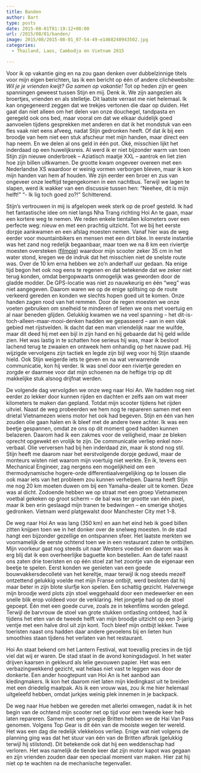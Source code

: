 ```yaml
---
title: Banden
author: Bart
type: posts
date: 2015-08-01T01:19:12+00:00
url: /2015/08/01/banden/
image: 2015/08/2015-08-01_07-54-49-e1468248943502.jpg
categories:
  - Thailand, Laos, Cambodja en Vietnam 2015

---
```

Voor ik op vakantie ging en na zou gaan denken over dubbelzinnige titels voor mijn eigen berichten, las ik een bericht op één of andere clichéwebsite: _Wil je je vrienden kwijt? Ga samen op vakantie!_ Tot op heden zijn er geen spanningen geweest tussen Stijn en mij. Denk ik. We zijn aangezien als broertjes, vrienden en als stelletje. Dit laatste verrast me niet helemaal. Ik kan ongegeneerd zeggen dat we trekjes vertonen die daar op duiden. Het gaat dan niet alleen om het delen van onze douchegel, tandpasta en geregeld ook ons bed, maar vooral om dat we elkaar duidelijk goed aanvoelen tijdens gesprekken met anderen en dat ik het mondstuk van een fles vaak niet eens afveeg, nadat Stijn gedronken heeft. Of dat ik bij een broodje van hem niet een stuk afscheur met mijn handen, maar direct een hap neem. En we delen al ons geld in één pot. Oké, misschien lijkt het inderdaad op een huwelijksreis. Al werd ik er niet bijzonder warm van toen Stijn zijn nieuwe onderbroek &#8211; Aziatisch maatje XXL &#8211; aantrok en liet zien hoe zijn billen uitkwamen. De grootte kwam ongeveer overeen met een Nederlandse XS waardoor er weinig vormen verborgen bleven, maar ik kon mijn handen van hem af houden. We zijn eerder een broer en zus van ongeveer onze leeftijd tegengekomen in een nachtbus. Terwijl we lagen te slapen, werd ik wakker van een discussie tussen hen: &#8220;Neehee, dit is mijn helft!&#8221; &#8220;- Ik lig toch goed zo?!&#8221; Schitterend.

Stijn&#8217;s vertrouwen in mij is afgelopen week sterk op de proef gesteld. Ik had het fantastische idee om niet langs Nha Trang richting Hoi An te gaan, maar een kortere weg te nemen. We reden enkele tientallen kilometers over een perfecte weg: nieuw en met een prachtig uitzicht. Tot we bij het eerste dorpje aankwamen en een afslag moesten nemen. Vanaf hier was de weg eerder voor mountainbikers en mensen met een dirt bike. In eerste instantie was het zand nog redelijk begaanbaar, maar toen we na 8 km een riviertje moesten oversteken (<a href="https://youtu.be/uTOexDX5KeA" target="_blank">filmpje</a>) waardoor mijn scooter zeker 35 cm in het water stond, kregen we de indruk dat het misschien niet de snelste route was. Over de 10 km erna hebben we zo&#8217;n anderhalf uur gedaan. Na enige tijd begon het ook nog eens te regenen en dat betekende dat we zeker niet terug konden, omdat bergopwaarts onmogelijk was geworden door de gladde modder. De GPS-locatie was niet zo nauwkeurig en één &#8220;weg&#8221; was niet aangegeven. Daarom waren we op de enige splitsing op de route verkeerd gereden en konden we slechts hopen goed uit te komen. Onze handen zagen rood van het remmen. Door de regen moesten we onze voeten gebruiken om snelheid te minderen of lieten we ons met voertuig en al naar beneden glijden. Gelukkig kwamen we na veel spanning &#8211; het dit-is-toch-alleen-maar-mooi-denken hadden we gepasseerd &#8211; aan in een vlak gebied met rijstvelden. Ik dacht dat een man vriendelijk naar me wuifde, maar dit deed hij met een bijl in zijn hand en hij gebaarde dat hij geld wilde zien. Het was lastig in te schatten hoe serieus hij was, maar ik besloot lachend terug te zwaaien en ontweek hem onhandig op het nauwe pad. Hij wijzigde vervolgens zijn tactiek en legde zijn bijl weg voor hij Stijn staande hield. Ook Stijn weigerde iets te geven en na wat verwarrende communicatie, kon hij verder. Ik was snel door een riviertje gereden en zorgde er daarmee voor dat mijn schoenen na de heftige trip op dit makkelijke stuk alsnog drijfnat werden.

De volgende dag vervolgden we onze weg naar Hoi An. We hadden nog niet eerder zo lekker door kunnen rijden en dachten er zelfs aan om wat meer kilometers te maken dan gepland. Totdat mijn scooter tijdens het rijden uitviel. Naast de weg probeerden we hem nog te repareren samen met een drietal Vietnamezen wiens motor het ook had begeven. Stijn en één van hen zouden olie gaan halen en ik bleef met de andere twee achter. Ik was een beetje gespannen, omdat ze ons op dit moment goed hadden kunnen belazeren. Daarom had ik een zakmes voor de veiligheid, maar ze bleken oprecht opgewekt en vrolijk te zijn. De communicatie verliep enkel non-verbaal. Olie verversen had bij hen inderdaad zin, maar ik stond nog stil. Stijn heeft me daarom naar het eerstvolgende dorpje geduwd, maar de monteurs wisten niet waarom mijn voertuig niet werkte. En ik, tevens een Mechanical Engineer, zag nergens een mogelijkheid om een thermodynamische hogere-orde differentiaalvergelijking op te lossen die ook maar iets van het probleem zou kunnen verhelpen. Daarna heeft Stijn me nog 20 km moeten duwen om bij een Yamaha-dealer uit te komen. Deze was al dicht. Zodoende hebben we op straat met een groep Vietnamezen voetbal gekeken op groot scherm &#8211; de bal was ter grootte van één pixel, maar ik ben erin geslaagd mijn tranen te bedwingen &#8211; en smerige shotjes gedronken. Vietnam werd platgewalst door Manchester City met 1-8.

De weg naar Hoi An was lang (350 km) en aan het eind heb ik goed billen zitten knijpen toen we in het donker over de snelweg moesten. In de stad hangt een bijzonder gezellige en ontspannen sfeer. Het laatste merkten we voornamelijk de eerste ochtend toen we in een restaurant zaten te ontbijten. Mijn voorkeur gaat nog steeds uit naar Westers voedsel en daarom was ik erg blij dat ik een overheerlijke baguette kon bestellen. Aan de tafel naast ons zaten drie toeristen en op één stoel zat het zoontje van de eigenaar een beetje te spelen. Eerst konden we genieten van een goede bouwvakkersdecolleté van het kereltje, maar terwijl ik nog steeds mezelf ontzettend gelukkig voelde met mijn Franse ontbijt, werd besloten dat hij maar beter in zijn blote slurfje kon spelen. Een schattig gezicht. Halverwege mijn broodje werd plots zijn stoel weggehaald door een medewerker en een snelle blik erop voldeed voor de verklaring. Het jongetje had op de stoel gepoept. Één met een goede curve, zoals ze in tekenfilms worden gelegd. Terwijl de barvrouw de stoel van grote stukken ontlasting ontdeed, had ik tijdens het eten van de tweede helft van mijn broodje uitzicht op een 3-jarig ventje met een halve drol uit zijn kont. Toch bleef mijn ontbijt lekker. Twee toeristen naast ons hadden daar andere gevoelens bij en lieten hun smoothies staan tijdens het verlaten van het restaurant.

Hoi An staat bekend om het Lantern Festival, wat toevallig precies in de tijd viel dat wij er waren. De stad staat in de avond koningsdagvol. In het water drijven kaarsen in gekleurd als lelie gevouwen papier. Het was een verbazingwekkend gezicht, wat helaas niet vast te leggen was door de donkerte. Een ander hoogtepunt van Hoi An is het aanbod aan kledingmakers. Ik kon het daarom niet laten mijn kledingkast uit te breiden met een driedelig maatpak. Als ik een vrouw was, zou ik me hier helemaal uitgeleefd hebben, omdat jurkjes weinig plek innemen in je backpack.

De weg naar Hue hebben we gereden met allerlei omwegen, nadat ik in het begin van de ochtend mijn scooter net op tijd voor een tweede keer heb laten repareren. Samen met een groepje Britten hebben we de Hai Van Pass genomen. Volgens Top Gear is dit één van de mooiste wegen ter wereld. Het was een dag die redelijk vlekkeloos verliep. Enige wat niet volgens de planning ging was dat het stuur van één van de Britten afbrak (gelukkig terwijl hij stilstond). Dit betekende ook dat hij een weddenschap had verloren. Het was namelijk de tiende keer dat zijn motor kapot was gegaan en zijn vrienden zouden daar een speciaal moment van maken. Hier zat hij niet op te wachten na de mechanische tegenvaller.
